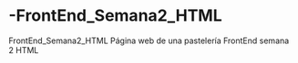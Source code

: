 # -FrontEnd_Semana2_HTML
FrontEnd_Semana2_HTML  Página web de una pastelería FrontEnd semana 2 HTML
